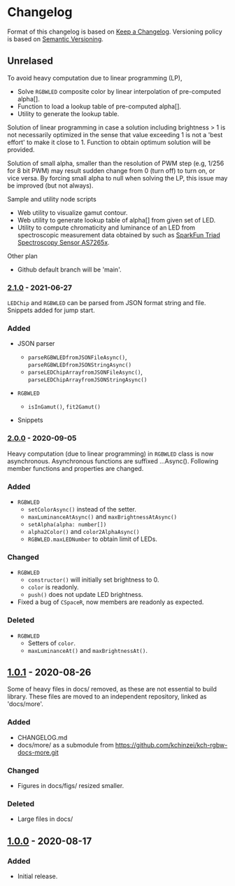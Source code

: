 # Changelog

Format of this changelog is based on [Keep a Changelog](https://keepachangelog.com/en/1.0.0/).
Versioning policy is based on [Semantic Versioning](https://semver.org/spec/v2.0.0.html).

## Unrelased

To avoid heavy computation due to linear programming (LP),

- Solve `RGBWLED` composite color by linear interpolation of pre-computed alpha[].
- Function to load a lookup table of pre-computed alpha[].
- Utility to generate the lookup table.

Solution of linear programming in case a solution including brightness > 1 is not necessarily optimized in the sense that value exceeding 1 is not a 'best effort' to make it close to 1. Function to obtain optimum solution will be provided.

Solution of small alpha, smaller than the resolution of PWM step (e.g, 1/256 for 8 bit PWM) may result sudden change from 0 (turn off) to turn on, or vice versa. By forcing small alpha to null when solving the LP, this issue may be improved (but not always).

Sample and utility node scripts

- Web utility to visualize gamut contour.
- Web utility to generate lookup table of alpha[] from given set of LED.
- Utility to compute chromaticity and luminance of an LED from spectroscopic measurement data obtained by such as [SparkFun Triad Spectroscopy Sensor AS7265x](https://github.com/sparkfun/SparkFun_AS7265x_Arduino_Library).

Other plan

- Github default branch will be 'main'.

### [2.1.0](https://github.com/kchinzei/kch-rgbw-lib/releases/tag/2.1.0) - 2021-06-27

`LEDChip` and `RGBWLED` can be parsed from JSON format string and file.
Snippets added for jump start.

### Added

- JSON parser

  - `parseRGBWLEDfromJSONFileAsync()`, `parseRGBWLEDfromJSONStringAsync()`
  - `parseLEDChipArrayfromJSONFileAsync()`, `parseLEDChipArrayfromJSONStringAsync()`

- `RGBWLED`

  - `isInGamut()`, `fit2Gamut()`

- Snippets

### [2.0.0](https://github.com/kchinzei/kch-rgbw-lib/releases/tag/2.0.0) - 2020-09-05

Heavy computation (due to linear programming) in `RGBWLED` class is now asynchronous. Asynchronous functions are suffixed ...Async().
Following member functions and properties are changed.

### Added

- `RGBWLED`
  - `setColorAsync()` instead of the setter.
  - `maxLuminanceAtAsync()` and `maxBrightnessAtAsync()`
  - `setAlpha(alpha: number[])`
  - `alpha2Color()` and `color2AlphaAsync()`
  - `RGBWLED.maxLEDNumber` to obtain limit of LEDs.

### Changed

- `RGBWLED`
  - `constructor()` will initially set brightness to 0.
  - `color` is readonly.
  - `push()` does not update LED brightness.
- Fixed a bug of `CSpaceR`, now members are readonly as expected.

### Deleted

- `RGBWLED`
  - Setters of `color`.
  - `maxLuminanceAt()` and `maxBrightnessAt()`.

## [1.0.1](https://github.com/kchinzei/kch-rgbw-lib/releases/tag/1.0.1) - 2020-08-26

Some of heavy files in docs/ removed, as these are not essential to build library.
These files are moved to an independent repository, linked as 'docs/more'.

### Added

- CHANGELOG.md
- docs/more/ as a submodule from https://github.com/kchinzei/kch-rgbw-docs-more.git

### Changed

- Figures in docs/figs/ resized smaller.

### Deleted

- Large files in docs/

## [1.0.0](https://github.com/kchinzei/kch-rgbw-lib/releases/tag/1.0.0) - 2020-08-17

### Added

- Initial release.
